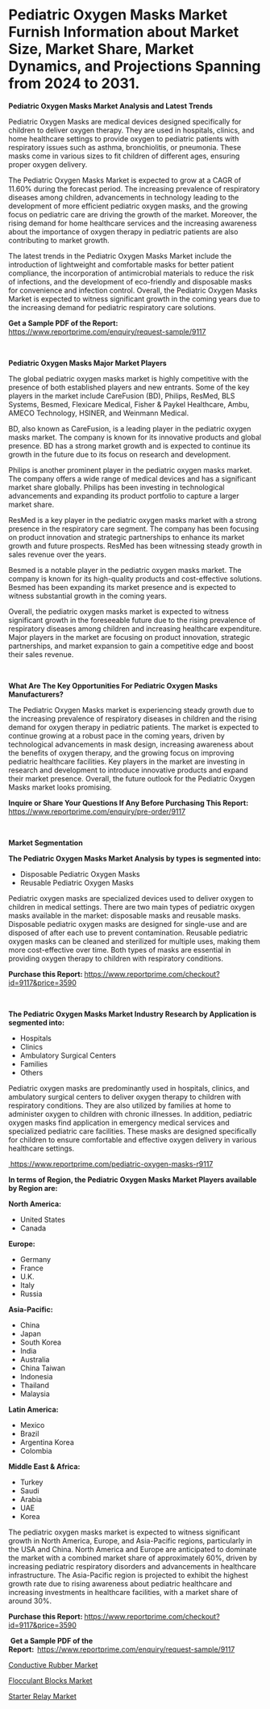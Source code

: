 <p><h1>Pediatric Oxygen Masks Market Furnish Information about Market Size, Market Share, Market Dynamics, and Projections Spanning from 2024 to 2031.</h1></p><p><strong>Pediatric Oxygen Masks Market Analysis and Latest Trends</strong></p>
<p><p>Pediatric Oxygen Masks are medical devices designed specifically for children to deliver oxygen therapy. They are used in hospitals, clinics, and home healthcare settings to provide oxygen to pediatric patients with respiratory issues such as asthma, bronchiolitis, or pneumonia. These masks come in various sizes to fit children of different ages, ensuring proper oxygen delivery.</p><p>The Pediatric Oxygen Masks Market is expected to grow at a CAGR of 11.60% during the forecast period. The increasing prevalence of respiratory diseases among children, advancements in technology leading to the development of more efficient pediatric oxygen masks, and the growing focus on pediatric care are driving the growth of the market. Moreover, the rising demand for home healthcare services and the increasing awareness about the importance of oxygen therapy in pediatric patients are also contributing to market growth.</p><p>The latest trends in the Pediatric Oxygen Masks Market include the introduction of lightweight and comfortable masks for better patient compliance, the incorporation of antimicrobial materials to reduce the risk of infections, and the development of eco-friendly and disposable masks for convenience and infection control. Overall, the Pediatric Oxygen Masks Market is expected to witness significant growth in the coming years due to the increasing demand for pediatric respiratory care solutions.</p></p>
<p><strong>Get a Sample PDF of the Report:&nbsp;</strong> <a href="https://www.reportprime.com/enquiry/request-sample/9117">https://www.reportprime.com/enquiry/request-sample/9117</a></p>
<p>&nbsp;</p>
<p><strong>Pediatric Oxygen Masks Major Market Players</strong></p>
<p><p>The global pediatric oxygen masks market is highly competitive with the presence of both established players and new entrants. Some of the key players in the market include CareFusion (BD), Philips, ResMed, BLS Systems, Besmed, Flexicare Medical, Fisher & Paykel Healthcare, Ambu, AMECO Technology, HSINER, and Weinmann Medical.</p><p>BD, also known as CareFusion, is a leading player in the pediatric oxygen masks market. The company is known for its innovative products and global presence. BD has a strong market growth and is expected to continue its growth in the future due to its focus on research and development.</p><p>Philips is another prominent player in the pediatric oxygen masks market. The company offers a wide range of medical devices and has a significant market share globally. Philips has been investing in technological advancements and expanding its product portfolio to capture a larger market share.</p><p>ResMed is a key player in the pediatric oxygen masks market with a strong presence in the respiratory care segment. The company has been focusing on product innovation and strategic partnerships to enhance its market growth and future prospects. ResMed has been witnessing steady growth in sales revenue over the years.</p><p>Besmed is a notable player in the pediatric oxygen masks market. The company is known for its high-quality products and cost-effective solutions. Besmed has been expanding its market presence and is expected to witness substantial growth in the coming years.</p><p>Overall, the pediatric oxygen masks market is expected to witness significant growth in the foreseeable future due to the rising prevalence of respiratory diseases among children and increasing healthcare expenditure. Major players in the market are focusing on product innovation, strategic partnerships, and market expansion to gain a competitive edge and boost their sales revenue.</p></p>
<p>&nbsp;</p>
<p><strong>What Are The Key Opportunities For Pediatric Oxygen Masks Manufacturers?</strong></p>
<p><p>The Pediatric Oxygen Masks market is experiencing steady growth due to the increasing prevalence of respiratory diseases in children and the rising demand for oxygen therapy in pediatric patients. The market is expected to continue growing at a robust pace in the coming years, driven by technological advancements in mask design, increasing awareness about the benefits of oxygen therapy, and the growing focus on improving pediatric healthcare facilities. Key players in the market are investing in research and development to introduce innovative products and expand their market presence. Overall, the future outlook for the Pediatric Oxygen Masks market looks promising.</p></p>
<p><strong>Inquire or Share Your Questions If Any Before Purchasing This Report:</strong> <a href="https://www.reportprime.com/enquiry/pre-order/9117">https://www.reportprime.com/enquiry/pre-order/9117</a></p>
<p>&nbsp;</p>
<p><strong>Market Segmentation</strong></p>
<p><strong>The Pediatric Oxygen Masks Market Analysis by types is segmented into:</strong></p>
<p><ul><li>Disposable Pediatric Oxygen Masks</li><li>Reusable Pediatric Oxygen Masks</li></ul></p>
<p><p>Pediatric oxygen masks are specialized devices used to deliver oxygen to children in medical settings. There are two main types of pediatric oxygen masks available in the market: disposable masks and reusable masks. Disposable pediatric oxygen masks are designed for single-use and are disposed of after each use to prevent contamination. Reusable pediatric oxygen masks can be cleaned and sterilized for multiple uses, making them more cost-effective over time. Both types of masks are essential in providing oxygen therapy to children with respiratory conditions.</p></p>
<p><strong>Purchase this Report:&nbsp;</strong><a href="https://www.reportprime.com/checkout?id=9117&price=3590">https://www.reportprime.com/checkout?id=9117&price=3590</a></p>
<p>&nbsp;</p>
<p><strong>The Pediatric Oxygen Masks Market Industry Research by Application is segmented into:</strong></p>
<p><ul><li>Hospitals</li><li>Clinics</li><li>Ambulatory Surgical Centers</li><li>Families</li><li>Others</li></ul></p>
<p><p>Pediatric oxygen masks are predominantly used in hospitals, clinics, and ambulatory surgical centers to deliver oxygen therapy to children with respiratory conditions. They are also utilized by families at home to administer oxygen to children with chronic illnesses. In addition, pediatric oxygen masks find application in emergency medical services and specialized pediatric care facilities. These masks are designed specifically for children to ensure comfortable and effective oxygen delivery in various healthcare settings.</p></p>
<p><a href="https://www.reportprime.com/pediatric-oxygen-masks-r9117">&nbsp;https://www.reportprime.com/pediatric-oxygen-masks-r9117</a></p>
<p><strong>In terms of Region, the Pediatric Oxygen Masks Market Players available by Region are:</strong></p>
<p>
    <p> <strong> North America: </strong>
        <ul>
            <li>United States</li>
            <li>Canada</li>
        </ul>
        </p> 
    <p> <strong> Europe: </strong>
        <ul>
            <li>Germany</li>
            <li>France</li>
            <li>U.K.</li>
            <li>Italy</li>
            <li>Russia</li>
        </ul>
        </p> 
    <p> <strong> Asia-Pacific: </strong>
        <ul>
            <li>China</li>
            <li>Japan</li>
            <li>South Korea</li>
            <li>India</li>
            <li>Australia</li>
            <li>China Taiwan</li>
            <li>Indonesia</li>
            <li>Thailand</li>
            <li>Malaysia</li>
        </ul>
        </p> 
    <p> <strong> Latin America: </strong>
        <ul>
            <li>Mexico</li>
            <li>Brazil</li>
            <li>Argentina Korea</li>
            <li>Colombia</li>
        </ul>
        </p> 
    <p> <strong> Middle East & Africa: </strong>
        <ul>
            <li>Turkey</li>
            <li>Saudi</li>
            <li>Arabia</li>
            <li>UAE</li>
            <li>Korea</li>
        </ul>
    </p>
    </p>
<p><p>The pediatric oxygen masks market is expected to witness significant growth in North America, Europe, and Asia-Pacific regions, particularly in the USA and China. North America and Europe are anticipated to dominate the market with a combined market share of approximately 60%, driven by increasing pediatric respiratory disorders and advancements in healthcare infrastructure. The Asia-Pacific region is projected to exhibit the highest growth rate due to rising awareness about pediatric healthcare and increasing investments in healthcare facilities, with a market share of around 30%.</p></p>
<p><strong>Purchase this Report: </strong><a href="https://www.reportprime.com/checkout?id=9117&price=3590">https://www.reportprime.com/checkout?id=9117&price=3590</a></p>
<p>&nbsp;<strong>Get a Sample PDF of the Report:&nbsp;&nbsp;</strong><a href="https://www.reportprime.com/enquiry/request-sample/9117">https://www.reportprime.com/enquiry/request-sample/9117</a></p>
<p><strong></strong></p>
<p><p><a href="https://www.linkedin.com/pulse/conductive-rubber-market-research-report-provides-thorough-fekce?trackingId=yR3TooM%2FKfgiP2GO7MnIlQ%3D%3D">Conductive Rubber Market</a></p><p><a href="https://www.linkedin.com/pulse/flocculant-blocks-market-research-report-key-successful-3axse?trackingId=%2FVzB1yzkhWqA11BunAXM1g%3D%3D">Flocculant Blocks Market</a></p><p><a href="https://www.linkedin.com/pulse/global-starter-relay-market-types-applications-major-players-lglxe?trackingId=IC01zkkea5vIrkKTbTEkfA%3D%3D">Starter Relay Market</a></p></p>